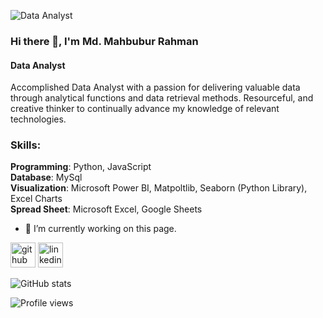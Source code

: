 ![Data Analyst](https://drive.google.com/uc?id=1WAy-uzVnW-sSptZ8PTAPNVTpExWUs7do)
### Hi there 👋, I'm Md. Mahbubur Rahman 
#### Data Analyst
Accomplished Data Analyst with a passion for
delivering valuable data through analytical functions
and data retrieval methods. Resourceful, and creative
thinker to continually advance my knowledge of
relevant technologies.

### Skills:  
**Programming**: Python, JavaScript   <br>**Database**: MySql    <br>**Visualization**: Microsoft Power BI, Matpoltlib, Seaborn (Python Library), Excel Charts  <br>**Spread Sheet**: Microsoft Excel, Google Sheets

- 🔭 I’m currently working on this page. 


[<img src='https://cdn.jsdelivr.net/npm/simple-icons@3.0.1/icons/github.svg' alt='github' height='40'>](https://github.com/MahbuburRahmanRasel)  [<img src='https://cdn.jsdelivr.net/npm/simple-icons@3.0.1/icons/linkedin.svg' alt='linkedin' height='40'>](https://www.linkedin.com/in/https://www.linkedin.com/in/mahbubur-rahman-821604222//)  

![GitHub stats](https://github-readme-stats.vercel.app/api?username=MahbuburRahmanRasel&show_icons=true)  

![Profile views](https://gpvc.arturio.dev/MahbuburRahmanRasel)  
